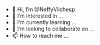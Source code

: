 - 👋 Hi, I’m @NeffyVilchesp
- 👀 I’m interested in ...
- 🌱 I’m currently learning ...
- 💞️ I’m looking to collaborate on ...
- 📫 How to reach me ...

<!---
NeffyVilchesp/NeffyVilchesp is a ✨ special ✨ repository because its `README.md` (this file) appears on your GitHub profile.
You can click the Preview link to take a look at your changes.
--->
